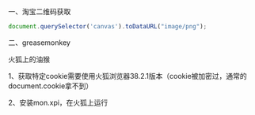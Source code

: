 一、淘宝二维码获取

```js
document.querySelector('canvas').toDataURL("image/png");
```



二、greasemonkey

火狐上的油猴

1、获取特定cookie需要使用火狐浏览器38.2.1版本（cookie被加密过，通常的document.cookie拿不到）

2、安装mon.xpi，在火狐上运行

